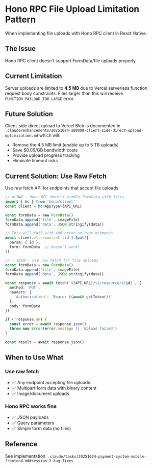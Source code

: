 # Hono RPC File Upload Limitation Pattern

When implementing file uploads with Hono RPC client in React Native.

## The Issue

Hono RPC client doesn't support FormData/file uploads properly.

## Current Limitation

Server uploads are limited to **4.5 MB** due to Vercel serverless function request body constraints. Files larger than this will receive `FUNCTION_PAYLOAD_TOO_LARGE` error.

## Future Solution

Client-side direct upload to Vercel Blob is documented in `.claude/enhancements/20251024-180000-client-side-direct-upload-optimization.md` which will:
- Remove the 4.5 MB limit (enable up to 5 TB uploads)
- Save $0.05/GB bandwidth costs
- Provide upload progress tracking
- Eliminate timeout risks

## Current Solution: Use Raw Fetch

Use raw fetch API for endpoints that accept file uploads:

```typescript
// ❌ BAD - Hono RPC doesn't handle FormData with files
import { hc } from 'hono/client'
const client = hc<AppType>(API_URL)

const formData = new FormData()
formData.append('file', imageFile)
formData.append('data', JSON.stringify(data))

// This will fail with 400 error or type mismatch
await client.v1.resource[':id'].$put({
  param: { id },
  form: formData  // Doesn't work!
})

// ✅ GOOD - Use raw fetch for file uploads
const formData = new FormData()
formData.append('file', imageFile)
formData.append('data', JSON.stringify(data))

const response = await fetch(`${API_URL}/v1/resource/${id}`, {
  method: 'PUT',
  headers: {
    'Authorization': `Bearer ${await getToken()}`
  },
  body: formData
})

if (!response.ok) {
  const error = await response.json()
  throw new Error(error.message || 'Upload failed')
}

const result = await response.json()
```

## When to Use What

### Use raw fetch
- ✅ Any endpoint accepting file uploads
- ✅ Multipart form data with binary content
- ✅ Image/document uploads

### Hono RPC works fine
- ✅ JSON payloads
- ✅ Query parameters
- ✅ Simple form data (no files)

## Reference

See implementation: `.claude/tasks/20251024-payment-system-mobile-frontend.md#session-2-bug-fixes`
